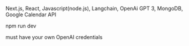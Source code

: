 Next.js, React, Javascript(node.js), Langchain, OpenAi GPT 3, MongoDB, Google Calendar API

npm run dev

must have your own OpenAI credentials
